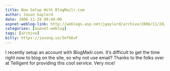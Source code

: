```yaml
---
title: Now Setup With BlogMailr.com
author: Jason Gaylord
date: 2006-11-28 09:44:00
aspnet-weblog-link: http://weblogs.asp.net/jgaylord/archive/2006/11/28/now-setup-with-blogmailr-com.aspx
categories: [aspnet-weblog]
tags: [archive]
bitly: https://jasong.us/3efG6vF
---
```


I recently setup an account with BlogMailr.com. It’s difficult to get the time right now to blog on the site, so why not use email? Thanks to the folks over at Telligent for providing this cool service. Very nice!